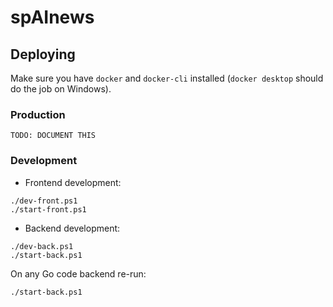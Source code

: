 # spAInews

## Deploying

Make sure you have `docker` and `docker-cli` installed (`docker desktop` should do the job on Windows).

### Production

```shell
TODO: DOCUMENT THIS
```

### Development

- Frontend development:

```shell
./dev-front.ps1
./start-front.ps1
```

- Backend development:

```shell
./dev-back.ps1
./start-back.ps1
```

On any Go code backend re-run:

```shell
./start-back.ps1
```